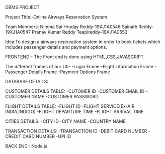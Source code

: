 DBMS PROJECT

Project Title:-Online Airways Reservation System

Team Members:
Nimma Sai Hruday Reddy-19XJ1A0546
Sainath Reddy-19XJ1A0547
Pranav Kumar Reddy Teepireddy-19XJ1A0553

Idea:To design a airways reservation system in order to book tickets which includes passenger details and payment options.

FRONTEND:-
The Front end is done using HTML,CSS,JAVASCRIPT.

The different frames of our UI:-
-Login Frame
-Flight information Frame
-Passenger Details Frame
-Payment Options Frame

DATABASE DETAILS: 

CUSTOMER DETAILS TABLE:
-CUTOMER ID
-CUSTOMER EMAIL ID
-CUSTOMER NAME
-CUSTOMER PASSWORD

FLIGHT DETAILS TABLE:
-FLIGHT ID
-FLIGHT SERVICE(Ex-AIR INDIA,INDIGO)
-FLIGHT DEPARTURE TIME
-FLIGHT ARRIVAL TIME

CITIES DETAILS:
-CITY ID
-CITY NAME
-COUNTRY NAME

TRANSACTION DETAILS:
-TRANSACTION ID
-DEBIT CARD NUMBER
-CREDIT CARD NUMBER
-UPI ID


BACK END :
Node.js
